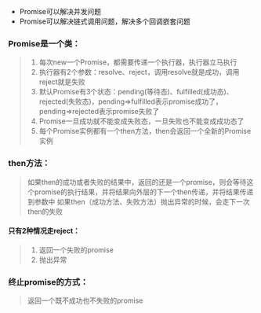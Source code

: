 - Promise可以解决并发问题  
- Promise可以解决链式调用问题，解决多个回调嵌套问题  

### Promise是一个类：    
> 1. 每次new一个Promise，都需要传递一个执行器，执行器立马执行  
> 2. 执行器有2个参数：resolve、reject，调用resolve就是成功，调用reject就是失败  
> 3. 默认Promise有3个状态：pending(等待态)、fulfilled(成功态)、rejected(失败态)，pending=>fulfilled表示promise成功了，pending=>rejected表示promise失败了  
> 4. Promise一旦成功就不能变成失败态，一旦失败也不能变成成功态了  
> 5. 每个Promise实例都有一个then方法，then会返回一个全新的Promise实例

### then方法：
> 如果then的成功或者失败的结果中，返回的还是一个promise，则会等待这个promise的执行结果，并将结果向外层的下一个then传递，并将结果传递到参数中
> 如果then（成功方法、失败方法）抛出异常的时候，会走下一次then的失败

#### 只有2种情况走reject：
> 1. 返回一个失败的promise
> 2. 抛出异常


### 终止promise的方式：
> 返回一个既不成功也不失败的promise

